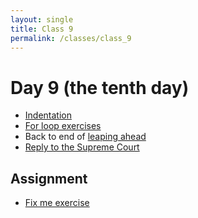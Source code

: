 ```yaml
---
layout: single
title: Class 9
permalink: /classes/class_9
---
```


# Day 9 (the tenth day)

* [Indentation](../chapters/03/indentation)
* [For loop exercises](../chapters/exercises/for_loops)
* Back to end of [leaping ahead](../chapters/03/leaping_ahead)
* [Reply to the Supreme Court](../chapters/03/reply_supreme)

## Assignment

* [Fix me exercise](../chapters/exercises/fix_my_fors)

<!---
For loop exercises need to change.  They use conditionals.  The factorials task is hard.
-->
